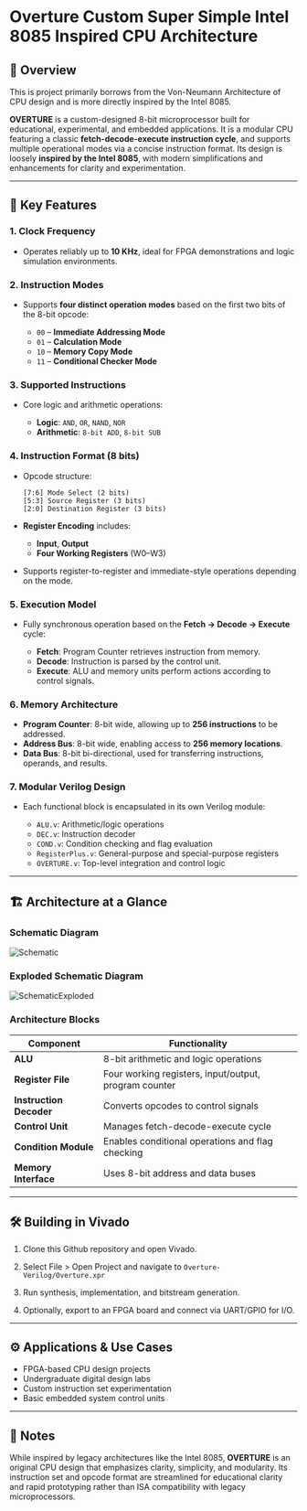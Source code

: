 
# Overture Custom Super Simple Intel 8085 Inspired CPU Architecture
## 🧠 Overview
This is project primarily borrows from the Von-Neumann Architecture of CPU design and is more directly inspired by the Intel 8085.

**OVERTURE** is a custom-designed 8-bit microprocessor built for educational, experimental, and embedded applications. It is a modular CPU featuring a classic **fetch-decode-execute instruction cycle**, and supports multiple operational modes via a concise instruction format. Its design is loosely **inspired by the Intel 8085**, with modern simplifications and enhancements for clarity and experimentation.

---

## 🔐 Key Features

### 1. Clock Frequency

* Operates reliably up to **10 KHz**, ideal for FPGA demonstrations and logic simulation environments.

### 2. Instruction Modes

* Supports **four distinct operation modes** based on the first two bits of the 8-bit opcode:

  * `00` – **Immediate Addressing Mode**
  * `01` – **Calculation Mode**
  * `10` – **Memory Copy Mode**
  * `11` – **Conditional Checker Mode**

### 3. Supported Instructions

* Core logic and arithmetic operations:

  * **Logic**: `AND`, `OR`, `NAND`, `NOR`
  * **Arithmetic**: `8-bit ADD`, `8-bit SUB`

### 4. Instruction Format (8 bits)

* Opcode structure:

  ```
  [7:6] Mode Select (2 bits)
  [5:3] Source Register (3 bits)
  [2:0] Destination Register (3 bits)
  ```
* **Register Encoding** includes:

  * **Input**, **Output**
  * **Four Working Registers** (W0–W3)
* Supports register-to-register and immediate-style operations depending on the mode.

### 5. Execution Model

* Fully synchronous operation based on the **Fetch → Decode → Execute** cycle:

  * **Fetch**: Program Counter retrieves instruction from memory.
  * **Decode**: Instruction is parsed by the control unit.
  * **Execute**: ALU and memory units perform actions according to control signals.

### 6. Memory Architecture

* **Program Counter**: 8-bit wide, allowing up to **256 instructions** to be addressed.
* **Address Bus**: 8-bit wide, enabling access to **256 memory locations**.
* **Data Bus**: 8-bit bi-directional, used for transferring instructions, operands, and results.

### 7. Modular Verilog Design

* Each functional block is encapsulated in its own Verilog module:

  * `ALU.v`: Arithmetic/logic operations
  * `DEC.v`: Instruction decoder
  * `COND.v`: Condition checking and flag evaluation
  * `RegisterPlus.v`: General-purpose and special-purpose registers
  * `OVERTURE.v`: Top-level integration and control logic

---

## 🏗️ Architecture at a Glance

### Schematic Diagram
![Schematic](https://github.com/user-attachments/assets/78d69280-af9f-4c1e-82d9-40cda85f0fca)

### Exploded Schematic Diagram
![SchematicExploded](https://github.com/user-attachments/assets/f264c345-d51d-44fa-8b44-ec41b1ffd581)

### Architecture Blocks

| Component               | Functionality                                         |
| ----------------------- | ----------------------------------------------------- |
| **ALU**                 | 8-bit arithmetic and logic operations                 |
| **Register File**       | Four working registers, input/output, program counter |
| **Instruction Decoder** | Converts opcodes to control signals                   |
| **Control Unit**        | Manages fetch-decode-execute cycle                    |
| **Condition Module**    | Enables conditional operations and flag checking      |
| **Memory Interface**    | Uses 8-bit address and data buses                     |

---
## 🛠️ Building in Vivado

1. Clone this Github repository and open Vivado.

2. Select File > Open Project and navigate to ``` Overture-Verilog/Overture.xpr ```

3. Run synthesis, implementation, and bitstream generation.

4. Optionally, export to an FPGA board and connect via UART/GPIO for I/O.

---

## ⚙️ Applications & Use Cases

* FPGA-based CPU design projects
* Undergraduate digital design labs
* Custom instruction set experimentation
* Basic embedded system control units

---

## 📘 Notes

While inspired by legacy architectures like the Intel 8085, **OVERTURE** is an original CPU design that emphasizes clarity, simplicity, and modularity. Its instruction set and opcode format are streamlined for educational clarity and rapid prototyping rather than ISA compatibility with legacy microprocessors.
